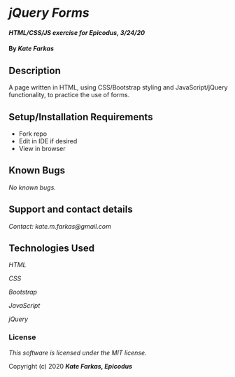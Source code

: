 # _jQuery Forms_

#### _HTML/CSS/JS exercise for Epicodus, 3/24/20_

#### By _**Kate Farkas**_

## Description

A page written in HTML, using CSS/Bootstrap styling and JavaScript/jQuery functionality, to practice the use of forms.

## Setup/Installation Requirements

* Fork repo
* Edit in IDE if desired
* View in browser

## Known Bugs

_No known bugs._

## Support and contact details

_Contact: kate.m.farkas@gmail.com_

## Technologies Used

_HTML_

_CSS_

_Bootstrap_

_JavaScript_

_jQuery_

### License

*This software is licensed under the MIT license.*

Copyright (c) 2020 **_Kate Farkas, Epicodus_**
